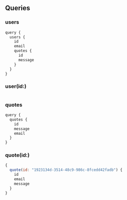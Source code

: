 ## Queries

### users
```js
query {
  users {
    id
    email
    quotes {
      id
      message
    }
  }
}
```

### user(id:)
```js
```

### quotes
```js
query {
  quotes {
    id
    message
    email
  }
}
```

### quote(id:)
```js
{
  quote(id: "1923134d-3514-48c9-986c-8fcedd42fadb") {
    id
    email
    message
  }
}
```

